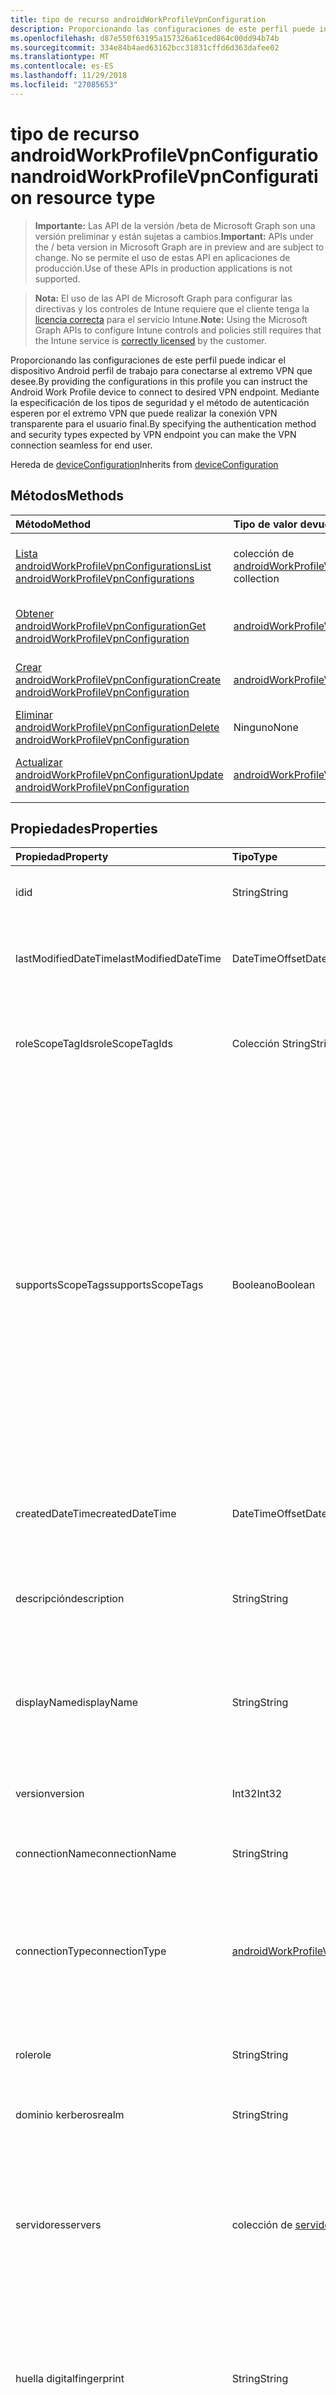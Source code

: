 ```yaml
---
title: tipo de recurso androidWorkProfileVpnConfiguration
description: Proporcionando las configuraciones de este perfil puede indicar el dispositivo Android perfil de trabajo para conectarse al extremo VPN que desee. Mediante la especificación de los tipos de seguridad y el método de autenticación esperen por el extremo VPN que puede realizar la conexión VPN transparente para el usuario final.
ms.openlocfilehash: d87e550f63195a157326a61ced864c00dd94b74b
ms.sourcegitcommit: 334e84b4aed63162bcc31831cffd6d363dafee02
ms.translationtype: MT
ms.contentlocale: es-ES
ms.lasthandoff: 11/29/2018
ms.locfileid: "27085653"
---
```

# <a name="androidworkprofilevpnconfiguration-resource-type"></a><span data-ttu-id="efb6a-104">tipo de recurso androidWorkProfileVpnConfiguration</span><span class="sxs-lookup"><span data-stu-id="efb6a-104">androidWorkProfileVpnConfiguration resource type</span></span>

> <span data-ttu-id="efb6a-105">**Importante:** Las API de la versión /beta de Microsoft Graph son una versión preliminar y están sujetas a cambios.</span><span class="sxs-lookup"><span data-stu-id="efb6a-105">**Important:** APIs under the / beta version in Microsoft Graph are in preview and are subject to change.</span></span> <span data-ttu-id="efb6a-106">No se permite el uso de estas API en aplicaciones de producción.</span><span class="sxs-lookup"><span data-stu-id="efb6a-106">Use of these APIs in production applications is not supported.</span></span>

> <span data-ttu-id="efb6a-107">**Nota:** El uso de las API de Microsoft Graph para configurar las directivas y los controles de Intune requiere que el cliente tenga la [licencia correcta](https://go.microsoft.com/fwlink/?linkid=839381) para el servicio Intune.</span><span class="sxs-lookup"><span data-stu-id="efb6a-107">**Note:** Using the Microsoft Graph APIs to configure Intune controls and policies still requires that the Intune service is [correctly licensed](https://go.microsoft.com/fwlink/?linkid=839381) by the customer.</span></span>

<span data-ttu-id="efb6a-108">Proporcionando las configuraciones de este perfil puede indicar el dispositivo Android perfil de trabajo para conectarse al extremo VPN que desee.</span><span class="sxs-lookup"><span data-stu-id="efb6a-108">By providing the configurations in this profile you can instruct the Android Work Profile device to connect to desired VPN endpoint.</span></span> <span data-ttu-id="efb6a-109">Mediante la especificación de los tipos de seguridad y el método de autenticación esperen por el extremo VPN que puede realizar la conexión VPN transparente para el usuario final.</span><span class="sxs-lookup"><span data-stu-id="efb6a-109">By specifying the authentication method and security types expected by VPN endpoint you can make the VPN connection seamless for end user.</span></span>

<span data-ttu-id="efb6a-110">Hereda de [deviceConfiguration](../resources/intune-deviceconfig-deviceconfiguration.md)</span><span class="sxs-lookup"><span data-stu-id="efb6a-110">Inherits from [deviceConfiguration](../resources/intune-deviceconfig-deviceconfiguration.md)</span></span>

## <a name="methods"></a><span data-ttu-id="efb6a-111">Métodos</span><span class="sxs-lookup"><span data-stu-id="efb6a-111">Methods</span></span>
|<span data-ttu-id="efb6a-112">Método</span><span class="sxs-lookup"><span data-stu-id="efb6a-112">Method</span></span>|<span data-ttu-id="efb6a-113">Tipo de valor devuelto</span><span class="sxs-lookup"><span data-stu-id="efb6a-113">Return Type</span></span>|<span data-ttu-id="efb6a-114">Descripción</span><span class="sxs-lookup"><span data-stu-id="efb6a-114">Description</span></span>|
|:---|:---|:---|
|[<span data-ttu-id="efb6a-115">Lista androidWorkProfileVpnConfigurations</span><span class="sxs-lookup"><span data-stu-id="efb6a-115">List androidWorkProfileVpnConfigurations</span></span>](../api/intune-deviceconfig-androidworkprofilevpnconfiguration-list.md)|<span data-ttu-id="efb6a-116">colección de [androidWorkProfileVpnConfiguration](../resources/intune-deviceconfig-androidworkprofilevpnconfiguration.md)</span><span class="sxs-lookup"><span data-stu-id="efb6a-116">[androidWorkProfileVpnConfiguration](../resources/intune-deviceconfig-androidworkprofilevpnconfiguration.md) collection</span></span>|<span data-ttu-id="efb6a-117">Propiedades de la lista y relaciones de los objetos [androidWorkProfileVpnConfiguration](../resources/intune-deviceconfig-androidworkprofilevpnconfiguration.md) .</span><span class="sxs-lookup"><span data-stu-id="efb6a-117">List properties and relationships of the [androidWorkProfileVpnConfiguration](../resources/intune-deviceconfig-androidworkprofilevpnconfiguration.md) objects.</span></span>|
|[<span data-ttu-id="efb6a-118">Obtener androidWorkProfileVpnConfiguration</span><span class="sxs-lookup"><span data-stu-id="efb6a-118">Get androidWorkProfileVpnConfiguration</span></span>](../api/intune-deviceconfig-androidworkprofilevpnconfiguration-get.md)|[<span data-ttu-id="efb6a-119">androidWorkProfileVpnConfiguration</span><span class="sxs-lookup"><span data-stu-id="efb6a-119">androidWorkProfileVpnConfiguration</span></span>](../resources/intune-deviceconfig-androidworkprofilevpnconfiguration.md)|<span data-ttu-id="efb6a-120">Leer las propiedades y las relaciones del objeto [androidWorkProfileVpnConfiguration](../resources/intune-deviceconfig-androidworkprofilevpnconfiguration.md) .</span><span class="sxs-lookup"><span data-stu-id="efb6a-120">Read properties and relationships of the [androidWorkProfileVpnConfiguration](../resources/intune-deviceconfig-androidworkprofilevpnconfiguration.md) object.</span></span>|
|[<span data-ttu-id="efb6a-121">Crear androidWorkProfileVpnConfiguration</span><span class="sxs-lookup"><span data-stu-id="efb6a-121">Create androidWorkProfileVpnConfiguration</span></span>](../api/intune-deviceconfig-androidworkprofilevpnconfiguration-create.md)|[<span data-ttu-id="efb6a-122">androidWorkProfileVpnConfiguration</span><span class="sxs-lookup"><span data-stu-id="efb6a-122">androidWorkProfileVpnConfiguration</span></span>](../resources/intune-deviceconfig-androidworkprofilevpnconfiguration.md)|<span data-ttu-id="efb6a-123">Crear un nuevo objeto [androidWorkProfileVpnConfiguration](../resources/intune-deviceconfig-androidworkprofilevpnconfiguration.md) .</span><span class="sxs-lookup"><span data-stu-id="efb6a-123">Create a new [androidWorkProfileVpnConfiguration](../resources/intune-deviceconfig-androidworkprofilevpnconfiguration.md) object.</span></span>|
|[<span data-ttu-id="efb6a-124">Eliminar androidWorkProfileVpnConfiguration</span><span class="sxs-lookup"><span data-stu-id="efb6a-124">Delete androidWorkProfileVpnConfiguration</span></span>](../api/intune-deviceconfig-androidworkprofilevpnconfiguration-delete.md)|<span data-ttu-id="efb6a-125">Ninguno</span><span class="sxs-lookup"><span data-stu-id="efb6a-125">None</span></span>|<span data-ttu-id="efb6a-126">Elimina un [androidWorkProfileVpnConfiguration](../resources/intune-deviceconfig-androidworkprofilevpnconfiguration.md).</span><span class="sxs-lookup"><span data-stu-id="efb6a-126">Deletes a [androidWorkProfileVpnConfiguration](../resources/intune-deviceconfig-androidworkprofilevpnconfiguration.md).</span></span>|
|[<span data-ttu-id="efb6a-127">Actualizar androidWorkProfileVpnConfiguration</span><span class="sxs-lookup"><span data-stu-id="efb6a-127">Update androidWorkProfileVpnConfiguration</span></span>](../api/intune-deviceconfig-androidworkprofilevpnconfiguration-update.md)|[<span data-ttu-id="efb6a-128">androidWorkProfileVpnConfiguration</span><span class="sxs-lookup"><span data-stu-id="efb6a-128">androidWorkProfileVpnConfiguration</span></span>](../resources/intune-deviceconfig-androidworkprofilevpnconfiguration.md)|<span data-ttu-id="efb6a-129">Actualizar las propiedades de un objeto [androidWorkProfileVpnConfiguration](../resources/intune-deviceconfig-androidworkprofilevpnconfiguration.md) .</span><span class="sxs-lookup"><span data-stu-id="efb6a-129">Update the properties of a [androidWorkProfileVpnConfiguration](../resources/intune-deviceconfig-androidworkprofilevpnconfiguration.md) object.</span></span>|

## <a name="properties"></a><span data-ttu-id="efb6a-130">Propiedades</span><span class="sxs-lookup"><span data-stu-id="efb6a-130">Properties</span></span>
|<span data-ttu-id="efb6a-131">Propiedad</span><span class="sxs-lookup"><span data-stu-id="efb6a-131">Property</span></span>|<span data-ttu-id="efb6a-132">Tipo</span><span class="sxs-lookup"><span data-stu-id="efb6a-132">Type</span></span>|<span data-ttu-id="efb6a-133">Descripción</span><span class="sxs-lookup"><span data-stu-id="efb6a-133">Description</span></span>|
|:---|:---|:---|
|<span data-ttu-id="efb6a-134">id</span><span class="sxs-lookup"><span data-stu-id="efb6a-134">id</span></span>|<span data-ttu-id="efb6a-135">String</span><span class="sxs-lookup"><span data-stu-id="efb6a-135">String</span></span>|<span data-ttu-id="efb6a-136">Clave de la entidad.</span><span class="sxs-lookup"><span data-stu-id="efb6a-136">Key of the entity.</span></span> <span data-ttu-id="efb6a-137">Heredado de [deviceConfiguration](../resources/intune-deviceconfig-deviceconfiguration.md)</span><span class="sxs-lookup"><span data-stu-id="efb6a-137">Inherited from [deviceConfiguration](../resources/intune-deviceconfig-deviceconfiguration.md)</span></span>|
|<span data-ttu-id="efb6a-138">lastModifiedDateTime</span><span class="sxs-lookup"><span data-stu-id="efb6a-138">lastModifiedDateTime</span></span>|<span data-ttu-id="efb6a-139">DateTimeOffset</span><span class="sxs-lookup"><span data-stu-id="efb6a-139">DateTimeOffset</span></span>|<span data-ttu-id="efb6a-140">Fecha y hora en la que se modificó el objeto por última vez.</span><span class="sxs-lookup"><span data-stu-id="efb6a-140">DateTime the object was last modified.</span></span> <span data-ttu-id="efb6a-141">Heredado de [deviceConfiguration](../resources/intune-deviceconfig-deviceconfiguration.md)</span><span class="sxs-lookup"><span data-stu-id="efb6a-141">Inherited from [deviceConfiguration](../resources/intune-deviceconfig-deviceconfiguration.md)</span></span>|
|<span data-ttu-id="efb6a-142">roleScopeTagIds</span><span class="sxs-lookup"><span data-stu-id="efb6a-142">roleScopeTagIds</span></span>|<span data-ttu-id="efb6a-143">Colección String</span><span class="sxs-lookup"><span data-stu-id="efb6a-143">String collection</span></span>|<span data-ttu-id="efb6a-144">Lista de etiquetas de ámbito para esta instancia de entidad.</span><span class="sxs-lookup"><span data-stu-id="efb6a-144">List of Scope Tags for this Entity instance.</span></span> <span data-ttu-id="efb6a-145">Heredado de [deviceConfiguration](../resources/intune-deviceconfig-deviceconfiguration.md)</span><span class="sxs-lookup"><span data-stu-id="efb6a-145">Inherited from [deviceConfiguration](../resources/intune-deviceconfig-deviceconfiguration.md)</span></span>|
|<span data-ttu-id="efb6a-146">supportsScopeTags</span><span class="sxs-lookup"><span data-stu-id="efb6a-146">supportsScopeTags</span></span>|<span data-ttu-id="efb6a-147">Booleano</span><span class="sxs-lookup"><span data-stu-id="efb6a-147">Boolean</span></span>|<span data-ttu-id="efb6a-148">Indica si la configuración del dispositivo subyacente admite la asignación de etiquetas de ámbito.</span><span class="sxs-lookup"><span data-stu-id="efb6a-148">Indicates whether or not the underlying Device Configuration supports the assignment of scope tags.</span></span> <span data-ttu-id="efb6a-149">No se permite la asignación a la propiedad ScopeTags cuando este valor es false y entidades no estará visibles para los usuarios con ámbito.</span><span class="sxs-lookup"><span data-stu-id="efb6a-149">Assigning to the ScopeTags property is not allowed when this value is false and entities will not be visible to scoped users.</span></span> <span data-ttu-id="efb6a-150">Esto se produce para las directivas de heredado creadas en Silverlight y se puede resolver por eliminar y volver a crear la directiva en el Portal de Azure.</span><span class="sxs-lookup"><span data-stu-id="efb6a-150">This occurs for Legacy policies created in Silverlight and can be resolved by deleting and recreating the policy in the Azure Portal.</span></span> <span data-ttu-id="efb6a-151">Esta propiedad es de sólo lectura.</span><span class="sxs-lookup"><span data-stu-id="efb6a-151">This property is read-only.</span></span> <span data-ttu-id="efb6a-152">Heredado de [deviceConfiguration](../resources/intune-deviceconfig-deviceconfiguration.md)</span><span class="sxs-lookup"><span data-stu-id="efb6a-152">Inherited from [deviceConfiguration](../resources/intune-deviceconfig-deviceconfiguration.md)</span></span>|
|<span data-ttu-id="efb6a-153">createdDateTime</span><span class="sxs-lookup"><span data-stu-id="efb6a-153">createdDateTime</span></span>|<span data-ttu-id="efb6a-154">DateTimeOffset</span><span class="sxs-lookup"><span data-stu-id="efb6a-154">DateTimeOffset</span></span>|<span data-ttu-id="efb6a-155">Fecha y hora en la que se creó el objeto.</span><span class="sxs-lookup"><span data-stu-id="efb6a-155">DateTime the object was created.</span></span> <span data-ttu-id="efb6a-156">Heredado de [deviceConfiguration](../resources/intune-deviceconfig-deviceconfiguration.md)</span><span class="sxs-lookup"><span data-stu-id="efb6a-156">Inherited from [deviceConfiguration](../resources/intune-deviceconfig-deviceconfiguration.md)</span></span>|
|<span data-ttu-id="efb6a-157">descripción</span><span class="sxs-lookup"><span data-stu-id="efb6a-157">description</span></span>|<span data-ttu-id="efb6a-158">String</span><span class="sxs-lookup"><span data-stu-id="efb6a-158">String</span></span>|<span data-ttu-id="efb6a-159">Descripción proporcionada por el administrador de la configuración del dispositivo.</span><span class="sxs-lookup"><span data-stu-id="efb6a-159">Admin provided description of the Device Configuration.</span></span> <span data-ttu-id="efb6a-160">Heredado de [deviceConfiguration](../resources/intune-deviceconfig-deviceconfiguration.md)</span><span class="sxs-lookup"><span data-stu-id="efb6a-160">Inherited from [deviceConfiguration](../resources/intune-deviceconfig-deviceconfiguration.md)</span></span>|
|<span data-ttu-id="efb6a-161">displayName</span><span class="sxs-lookup"><span data-stu-id="efb6a-161">displayName</span></span>|<span data-ttu-id="efb6a-162">String</span><span class="sxs-lookup"><span data-stu-id="efb6a-162">String</span></span>|<span data-ttu-id="efb6a-163">Nombre proporcionado por el administrador de la configuración del dispositivo.</span><span class="sxs-lookup"><span data-stu-id="efb6a-163">Admin provided name of the device configuration.</span></span> <span data-ttu-id="efb6a-164">Heredado de [deviceConfiguration](../resources/intune-deviceconfig-deviceconfiguration.md)</span><span class="sxs-lookup"><span data-stu-id="efb6a-164">Inherited from [deviceConfiguration](../resources/intune-deviceconfig-deviceconfiguration.md)</span></span>|
|<span data-ttu-id="efb6a-165">version</span><span class="sxs-lookup"><span data-stu-id="efb6a-165">version</span></span>|<span data-ttu-id="efb6a-166">Int32</span><span class="sxs-lookup"><span data-stu-id="efb6a-166">Int32</span></span>|<span data-ttu-id="efb6a-167">Versión de la configuración del dispositivo.</span><span class="sxs-lookup"><span data-stu-id="efb6a-167">Version of the device configuration.</span></span> <span data-ttu-id="efb6a-168">Heredado de [deviceConfiguration](../resources/intune-deviceconfig-deviceconfiguration.md)</span><span class="sxs-lookup"><span data-stu-id="efb6a-168">Inherited from [deviceConfiguration](../resources/intune-deviceconfig-deviceconfiguration.md)</span></span>|
|<span data-ttu-id="efb6a-169">connectionName</span><span class="sxs-lookup"><span data-stu-id="efb6a-169">connectionName</span></span>|<span data-ttu-id="efb6a-170">String</span><span class="sxs-lookup"><span data-stu-id="efb6a-170">String</span></span>|<span data-ttu-id="efb6a-171">Nombre de la conexión que se muestra al usuario.</span><span class="sxs-lookup"><span data-stu-id="efb6a-171">Connection name displayed to the user.</span></span>|
|<span data-ttu-id="efb6a-172">connectionType</span><span class="sxs-lookup"><span data-stu-id="efb6a-172">connectionType</span></span>|[<span data-ttu-id="efb6a-173">androidWorkProfileVpnConnectionType</span><span class="sxs-lookup"><span data-stu-id="efb6a-173">androidWorkProfileVpnConnectionType</span></span>](../resources/intune-deviceconfig-androidworkprofilevpnconnectiontype.md)|<span data-ttu-id="efb6a-174">Tipo de conexión.</span><span class="sxs-lookup"><span data-stu-id="efb6a-174">Connection type.</span></span> <span data-ttu-id="efb6a-175">Los valores posibles son: `ciscoAnyConnect`, `pulseSecure`, `f5EdgeClient`, `dellSonicWallMobileConnect`, `checkPointCapsuleVpn`, `citrix` y `paloAltoGlobalProtect`.</span><span class="sxs-lookup"><span data-stu-id="efb6a-175">Possible values are: `ciscoAnyConnect`, `pulseSecure`, `f5EdgeClient`, `dellSonicWallMobileConnect`, `checkPointCapsuleVpn`, `citrix`, `paloAltoGlobalProtect`.</span></span>|
|<span data-ttu-id="efb6a-176">role</span><span class="sxs-lookup"><span data-stu-id="efb6a-176">role</span></span>|<span data-ttu-id="efb6a-177">String</span><span class="sxs-lookup"><span data-stu-id="efb6a-177">String</span></span>|<span data-ttu-id="efb6a-178">Función de tipo de conexión se establece en impulsos seguro.</span><span class="sxs-lookup"><span data-stu-id="efb6a-178">Role when connection type is set to Pulse Secure.</span></span>|
|<span data-ttu-id="efb6a-179">dominio kerberos</span><span class="sxs-lookup"><span data-stu-id="efb6a-179">realm</span></span>|<span data-ttu-id="efb6a-180">String</span><span class="sxs-lookup"><span data-stu-id="efb6a-180">String</span></span>|<span data-ttu-id="efb6a-181">Dominio Kerberos cuando se establece el tipo de conexión a impulsos seguro.</span><span class="sxs-lookup"><span data-stu-id="efb6a-181">Realm when connection type is set to Pulse Secure.</span></span>|
|<span data-ttu-id="efb6a-182">servidores</span><span class="sxs-lookup"><span data-stu-id="efb6a-182">servers</span></span>|<span data-ttu-id="efb6a-183">colección de [servidor de VPN](../resources/intune-deviceconfig-vpnserver.md)</span><span class="sxs-lookup"><span data-stu-id="efb6a-183">[vpnServer](../resources/intune-deviceconfig-vpnserver.md) collection</span></span>|<span data-ttu-id="efb6a-184">Lista de servidores VPN en la red.</span><span class="sxs-lookup"><span data-stu-id="efb6a-184">List of VPN Servers on the network.</span></span> <span data-ttu-id="efb6a-185">Asegúrese de que los usuarios finales pueden tener acceso a estas ubicaciones de red.</span><span class="sxs-lookup"><span data-stu-id="efb6a-185">Make sure end users can access these network locations.</span></span> <span data-ttu-id="efb6a-186">Esta colección puede contener un máximo de 500 elementos.</span><span class="sxs-lookup"><span data-stu-id="efb6a-186">This collection can contain a maximum of 500 elements.</span></span>|
|<span data-ttu-id="efb6a-187">huella digital</span><span class="sxs-lookup"><span data-stu-id="efb6a-187">fingerprint</span></span>|<span data-ttu-id="efb6a-188">String</span><span class="sxs-lookup"><span data-stu-id="efb6a-188">String</span></span>|<span data-ttu-id="efb6a-189">Huella es una cadena que se usará para comprobar el servidor VPN puede ser de confianza, que sólo es aplicable al tipo de conexión es VPN Check Point con cápsula.</span><span class="sxs-lookup"><span data-stu-id="efb6a-189">Fingerprint is a string that will be used to verify the VPN server can be trusted, which is only applicable when connection type is Check Point Capsule VPN.</span></span>|
|<span data-ttu-id="efb6a-190">customData</span><span class="sxs-lookup"><span data-stu-id="efb6a-190">customData</span></span>|<span data-ttu-id="efb6a-191">colección [keyValue](../resources/intune-deviceconfig-keyvalue.md)</span><span class="sxs-lookup"><span data-stu-id="efb6a-191">[keyValue](../resources/intune-deviceconfig-keyvalue.md) collection</span></span>|<span data-ttu-id="efb6a-192">Datos personalizados al tipo de conexión se establece en Citrix.</span><span class="sxs-lookup"><span data-stu-id="efb6a-192">Custom data when connection type is set to Citrix.</span></span> <span data-ttu-id="efb6a-193">Esta colección puede contener un máximo de 25 elementos.</span><span class="sxs-lookup"><span data-stu-id="efb6a-193">This collection can contain a maximum of 25 elements.</span></span>|
|<span data-ttu-id="efb6a-194">customKeyValueData</span><span class="sxs-lookup"><span data-stu-id="efb6a-194">customKeyValueData</span></span>|<span data-ttu-id="efb6a-195">Colección [keyValuePair](../resources/intune-shared-keyvaluepair.md)</span><span class="sxs-lookup"><span data-stu-id="efb6a-195">[keyValuePair](../resources/intune-shared-keyvaluepair.md) collection</span></span>|<span data-ttu-id="efb6a-196">Datos personalizados al tipo de conexión se establece en Citrix.</span><span class="sxs-lookup"><span data-stu-id="efb6a-196">Custom data when connection type is set to Citrix.</span></span> <span data-ttu-id="efb6a-197">Esta colección puede contener un máximo de 25 elementos.</span><span class="sxs-lookup"><span data-stu-id="efb6a-197">This collection can contain a maximum of 25 elements.</span></span>|
|<span data-ttu-id="efb6a-198">authenticationMethod</span><span class="sxs-lookup"><span data-stu-id="efb6a-198">authenticationMethod</span></span>|[<span data-ttu-id="efb6a-199">vpnAuthenticationMethod</span><span class="sxs-lookup"><span data-stu-id="efb6a-199">vpnAuthenticationMethod</span></span>](../resources/intune-deviceconfig-vpnauthenticationmethod.md)|<span data-ttu-id="efb6a-200">Método de autenticación.</span><span class="sxs-lookup"><span data-stu-id="efb6a-200">Authentication method.</span></span> <span data-ttu-id="efb6a-201">Los valores posibles son: `certificate` y `usernameAndPassword`.</span><span class="sxs-lookup"><span data-stu-id="efb6a-201">Possible values are: `certificate`, `usernameAndPassword`.</span></span>|

## <a name="relationships"></a><span data-ttu-id="efb6a-202">Relaciones</span><span class="sxs-lookup"><span data-stu-id="efb6a-202">Relationships</span></span>
|<span data-ttu-id="efb6a-203">Relación</span><span class="sxs-lookup"><span data-stu-id="efb6a-203">Relationship</span></span>|<span data-ttu-id="efb6a-204">Tipo</span><span class="sxs-lookup"><span data-stu-id="efb6a-204">Type</span></span>|<span data-ttu-id="efb6a-205">Descripción</span><span class="sxs-lookup"><span data-stu-id="efb6a-205">Description</span></span>|
|:---|:---|:---|
|<span data-ttu-id="efb6a-206">groupAssignments</span><span class="sxs-lookup"><span data-stu-id="efb6a-206">groupAssignments</span></span>|<span data-ttu-id="efb6a-207">colección de [deviceConfigurationGroupAssignment](../resources/intune-deviceconfig-deviceconfigurationgroupassignment.md)</span><span class="sxs-lookup"><span data-stu-id="efb6a-207">[deviceConfigurationGroupAssignment](../resources/intune-deviceconfig-deviceconfigurationgroupassignment.md) collection</span></span>|<span data-ttu-id="efb6a-208">La lista de asignaciones de grupo para el perfil de configuración del dispositivo.</span><span class="sxs-lookup"><span data-stu-id="efb6a-208">The list of group assignments for the device configuration profile.</span></span> <span data-ttu-id="efb6a-209">Heredado de [deviceConfiguration](../resources/intune-deviceconfig-deviceconfiguration.md)</span><span class="sxs-lookup"><span data-stu-id="efb6a-209">Inherited from [deviceConfiguration](../resources/intune-deviceconfig-deviceconfiguration.md)</span></span>|
|<span data-ttu-id="efb6a-210">asignaciones</span><span class="sxs-lookup"><span data-stu-id="efb6a-210">assignments</span></span>|<span data-ttu-id="efb6a-211">Colección [deviceConfigurationAssignment](../resources/intune-deviceconfig-deviceconfigurationassignment.md)</span><span class="sxs-lookup"><span data-stu-id="efb6a-211">[deviceConfigurationAssignment](../resources/intune-deviceconfig-deviceconfigurationassignment.md) collection</span></span>|<span data-ttu-id="efb6a-212">La lista de tareas para el perfil de configuración del dispositivo.</span><span class="sxs-lookup"><span data-stu-id="efb6a-212">The list of assignments for the device configuration profile.</span></span> <span data-ttu-id="efb6a-213">Heredado de [deviceConfiguration](../resources/intune-deviceconfig-deviceconfiguration.md)</span><span class="sxs-lookup"><span data-stu-id="efb6a-213">Inherited from [deviceConfiguration](../resources/intune-deviceconfig-deviceconfiguration.md)</span></span>|
|<span data-ttu-id="efb6a-214">deviceStatuses</span><span class="sxs-lookup"><span data-stu-id="efb6a-214">deviceStatuses</span></span>|<span data-ttu-id="efb6a-215">Colección [deviceConfigurationDeviceStatus](../resources/intune-deviceconfig-deviceconfigurationdevicestatus.md)</span><span class="sxs-lookup"><span data-stu-id="efb6a-215">[deviceConfigurationDeviceStatus](../resources/intune-deviceconfig-deviceconfigurationdevicestatus.md) collection</span></span>|<span data-ttu-id="efb6a-216">Estado de instalación de configuración del dispositivo por dispositivo.</span><span class="sxs-lookup"><span data-stu-id="efb6a-216">Device configuration installation status by device.</span></span> <span data-ttu-id="efb6a-217">Heredado de [deviceConfiguration](../resources/intune-deviceconfig-deviceconfiguration.md)</span><span class="sxs-lookup"><span data-stu-id="efb6a-217">Inherited from [deviceConfiguration](../resources/intune-deviceconfig-deviceconfiguration.md)</span></span>|
|<span data-ttu-id="efb6a-218">userStatuses</span><span class="sxs-lookup"><span data-stu-id="efb6a-218">userStatuses</span></span>|<span data-ttu-id="efb6a-219">Colección [deviceConfigurationUserStatus](../resources/intune-deviceconfig-deviceconfigurationuserstatus.md)</span><span class="sxs-lookup"><span data-stu-id="efb6a-219">[deviceConfigurationUserStatus](../resources/intune-deviceconfig-deviceconfigurationuserstatus.md) collection</span></span>|<span data-ttu-id="efb6a-220">Estado de instalación de configuración de dispositivo por usuario.</span><span class="sxs-lookup"><span data-stu-id="efb6a-220">Device configuration installation status by user.</span></span> <span data-ttu-id="efb6a-221">Heredado de [deviceConfiguration](../resources/intune-deviceconfig-deviceconfiguration.md)</span><span class="sxs-lookup"><span data-stu-id="efb6a-221">Inherited from [deviceConfiguration](../resources/intune-deviceconfig-deviceconfiguration.md)</span></span>|
|<span data-ttu-id="efb6a-222">deviceStatusOverview</span><span class="sxs-lookup"><span data-stu-id="efb6a-222">deviceStatusOverview</span></span>|[<span data-ttu-id="efb6a-223">deviceConfigurationDeviceOverview</span><span class="sxs-lookup"><span data-stu-id="efb6a-223">deviceConfigurationDeviceOverview</span></span>](../resources/intune-deviceconfig-deviceconfigurationdeviceoverview.md)|<span data-ttu-id="efb6a-224">Información general sobre el estado de dispositivos de la configuración de dispositivo. Heredado de [deviceConfiguration](../resources/intune-deviceconfig-deviceconfiguration.md)</span><span class="sxs-lookup"><span data-stu-id="efb6a-224">Device Configuration devices status overview Inherited from [deviceConfiguration](../resources/intune-deviceconfig-deviceconfiguration.md)</span></span>|
|<span data-ttu-id="efb6a-225">userStatusOverview</span><span class="sxs-lookup"><span data-stu-id="efb6a-225">userStatusOverview</span></span>|[<span data-ttu-id="efb6a-226">deviceConfigurationUserOverview</span><span class="sxs-lookup"><span data-stu-id="efb6a-226">deviceConfigurationUserOverview</span></span>](../resources/intune-deviceconfig-deviceconfigurationuseroverview.md)|<span data-ttu-id="efb6a-227">Información general sobre el estado de usuarios de la configuración de dispositivo. Heredado de [deviceConfiguration](../resources/intune-deviceconfig-deviceconfiguration.md)</span><span class="sxs-lookup"><span data-stu-id="efb6a-227">Device Configuration users status overview Inherited from [deviceConfiguration](../resources/intune-deviceconfig-deviceconfiguration.md)</span></span>|
|<span data-ttu-id="efb6a-228">deviceSettingStateSummaries</span><span class="sxs-lookup"><span data-stu-id="efb6a-228">deviceSettingStateSummaries</span></span>|<span data-ttu-id="efb6a-229">Colección [settingStateDeviceSummary](../resources/intune-deviceconfig-settingstatedevicesummary.md)</span><span class="sxs-lookup"><span data-stu-id="efb6a-229">[settingStateDeviceSummary](../resources/intune-deviceconfig-settingstatedevicesummary.md) collection</span></span>|<span data-ttu-id="efb6a-230">Resumen de dispositivo sobre el estado de configuración de la configuración de dispositivo. Heredado de [deviceConfiguration](../resources/intune-deviceconfig-deviceconfiguration.md)</span><span class="sxs-lookup"><span data-stu-id="efb6a-230">Device Configuration Setting State Device Summary Inherited from [deviceConfiguration](../resources/intune-deviceconfig-deviceconfiguration.md)</span></span>|
|<span data-ttu-id="efb6a-231">identityCertificate</span><span class="sxs-lookup"><span data-stu-id="efb6a-231">identityCertificate</span></span>|[<span data-ttu-id="efb6a-232">androidWorkProfileCertificateProfileBase</span><span class="sxs-lookup"><span data-stu-id="efb6a-232">androidWorkProfileCertificateProfileBase</span></span>](../resources/intune-deviceconfig-androidworkprofilecertificateprofilebase.md)|<span data-ttu-id="efb6a-233">Certificado de identidad para la autenticación de cliente al método de autenticación es el certificado.</span><span class="sxs-lookup"><span data-stu-id="efb6a-233">Identity certificate for client authentication when authentication method is certificate.</span></span>|

## <a name="json-representation"></a><span data-ttu-id="efb6a-234">Representación JSON</span><span class="sxs-lookup"><span data-stu-id="efb6a-234">JSON Representation</span></span>
<span data-ttu-id="efb6a-235">Aquí tiene una representación JSON del recurso.</span><span class="sxs-lookup"><span data-stu-id="efb6a-235">Here is a JSON representation of the resource.</span></span>
<!-- {
  "blockType": "resource",
  "keyProperty": "id",
  "@odata.type": "microsoft.graph.androidWorkProfileVpnConfiguration"
}
-->
``` json
{
  "@odata.type": "#microsoft.graph.androidWorkProfileVpnConfiguration",
  "id": "String (identifier)",
  "lastModifiedDateTime": "String (timestamp)",
  "roleScopeTagIds": [
    "String"
  ],
  "supportsScopeTags": true,
  "createdDateTime": "String (timestamp)",
  "description": "String",
  "displayName": "String",
  "version": 1024,
  "connectionName": "String",
  "connectionType": "String",
  "role": "String",
  "realm": "String",
  "servers": [
    {
      "@odata.type": "microsoft.graph.vpnServer",
      "description": "String",
      "address": "String",
      "isDefaultServer": true
    }
  ],
  "fingerprint": "String",
  "customData": [
    {
      "@odata.type": "microsoft.graph.keyValue",
      "key": "String",
      "value": "String"
    }
  ],
  "customKeyValueData": [
    {
      "@odata.type": "microsoft.graph.keyValuePair",
      "name": "String",
      "value": "String"
    }
  ],
  "authenticationMethod": "String"
}
```





